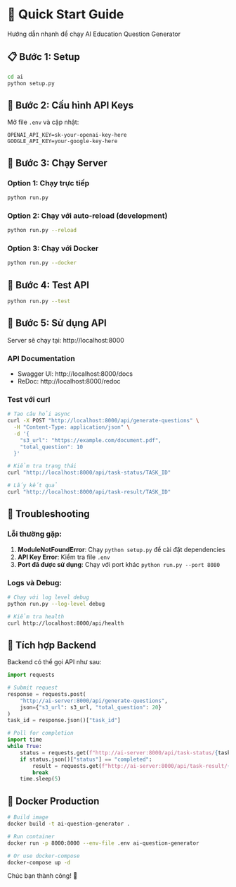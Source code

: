 # 🚀 Quick Start Guide

Hướng dẫn nhanh để chạy AI Education Question Generator

## 📋 Bước 1: Setup

```bash
cd ai
python setup.py
```

## 🔑 Bước 2: Cấu hình API Keys

Mở file `.env` và cập nhật:

```env
OPENAI_API_KEY=sk-your-openai-key-here
GOOGLE_API_KEY=your-google-key-here
```

## 🚀 Bước 3: Chạy Server

### Option 1: Chạy trực tiếp
```bash
python run.py
```

### Option 2: Chạy với auto-reload (development)
```bash
python run.py --reload
```

### Option 3: Chạy với Docker
```bash
python run.py --docker
```

## 🧪 Bước 4: Test API

```bash
python run.py --test
```

## 📖 Bước 5: Sử dụng API

Server sẽ chạy tại: http://localhost:8000

### API Documentation
- Swagger UI: http://localhost:8000/docs
- ReDoc: http://localhost:8000/redoc

### Test với curl

```bash
# Tạo câu hỏi async
curl -X POST "http://localhost:8000/api/generate-questions" \
  -H "Content-Type: application/json" \
  -d '{
    "s3_url": "https://example.com/document.pdf",
    "total_question": 10
  }'

# Kiểm tra trạng thái
curl "http://localhost:8000/api/task-status/TASK_ID"

# Lấy kết quả
curl "http://localhost:8000/api/task-result/TASK_ID"
```

## 🔧 Troubleshooting

### Lỗi thường gặp:

1. **ModuleNotFoundError**: Chạy `python setup.py` để cài đặt dependencies
2. **API Key Error**: Kiểm tra file `.env` 
3. **Port đã được sử dụng**: Chạy với port khác `python run.py --port 8080`

### Logs và Debug:

```bash
# Chạy với log level debug
python run.py --log-level debug

# Kiểm tra health
curl http://localhost:8000/api/health
```

## 📱 Tích hợp Backend

Backend có thể gọi API như sau:

```python
import requests

# Submit request
response = requests.post(
    "http://ai-server:8000/api/generate-questions",
    json={"s3_url": s3_url, "total_question": 20}
)
task_id = response.json()["task_id"]

# Poll for completion  
import time
while True:
    status = requests.get(f"http://ai-server:8000/api/task-status/{task_id}")
    if status.json()["status"] == "completed":
        result = requests.get(f"http://ai-server:8000/api/task-result/{task_id}")
        break
    time.sleep(5)
```

## 🐳 Docker Production

```bash
# Build image
docker build -t ai-question-generator .

# Run container
docker run -p 8000:8000 --env-file .env ai-question-generator

# Or use docker-compose
docker-compose up -d
```

Chúc bạn thành công! 🎉
